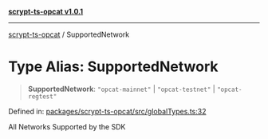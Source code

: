 [**scrypt-ts-opcat v1.0.1**](../README.md)

***

[scrypt-ts-opcat](../README.md) / SupportedNetwork

# Type Alias: SupportedNetwork

> **SupportedNetwork**: `"opcat-mainnet"` \| `"opcat-testnet"` \| `"opcat-regtest"`

Defined in: [packages/scrypt-ts-opcat/src/globalTypes.ts:32](https://github.com/OPCAT-Labs/ts-tools/blob/2cea47af983eceafde930347ac310f78dee140a3/packages/scrypt-ts-opcat/src/globalTypes.ts#L32)

All Networks Supported by the SDK
